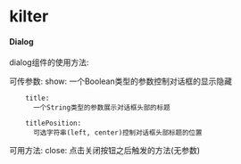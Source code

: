 # kilter

#### Dialog
dialog组件的使用方法:

可传参数:
        show:
          一个Boolean类型的参数控制对话框的显示隐藏

        title:   
          一个String类型的参数展示对话框头部的标题

        titlePosition:
          可选字符串(left, center)控制对话框头部标题的位置

可用方法:
      close:
        点击关闭按钮之后触发的方法(无参数)